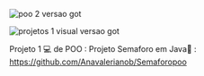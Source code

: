 ![poo 2 versao got](https://github.com/user-attachments/assets/dbaf1739-e352-4fd3-9018-933018b5f519)




![projetos 1 visual  versao got](https://github.com/user-attachments/assets/f1f76488-c191-4a34-8500-28f9c3a879cd)

Projeto 1 💻 de POO : 
Projeto Semaforo em Java🚦 : https://github.com/Anavalerianob/Semaforopoo
